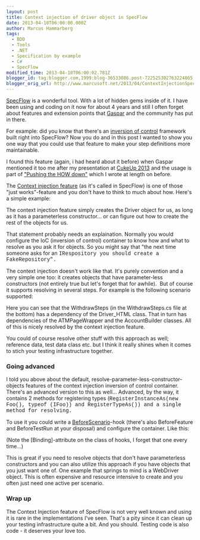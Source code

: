 ```yaml
---
layout: post
title: Context injection of driver object in SpecFlow
date: 2013-04-18T06:00:00.000Z
author: Marcus Hammarberg
tags:
  - BDD
  - Tools
  - .NET
  - Specification by example
  - C#
  - SpecFlow
modified_time: 2013-04-18T06:00:02.781Z
blogger_id: tag:blogger.com,1999:blog-36533086.post-722525302763224865
blogger_orig_url: http://www.marcusoft.net/2013/04/ContextInjectionSpecFlow.html
---
```



<div>

[SpecFlow](http://specflow.org/) is a wonderful tool. With a lot of
hidden gems inside of it. I have been using and coding on it now for
about 4 years and still I often forget about features and extension
points that [Gaspar](http://gasparnagy.com/) and the community has put
in there.

For example: did you know that there's an [inversion of
control](http://martinfowler.com/articles/injection.html) framework
built right into SpecFlow? Now you do and in this post I wanted to show
you one way that you could use that feature to make your step
definitions more maintainable.

I found this feature (again, i had heard about it before) when Gaspar
mentioned it too me after my presentation at [CukeUp
2013](http://skillsmatter.com/podcast/agile-testing/cuke-envy-a-dot-net-programmers-attempt-to-catch-up) and
the usage is part of ["Pushing the HOW
down"](http://www.marcusoft.net/2013/04/PushTheHowDown.html) which I
wrote at length on before.

The [Context injection
feature](https://github.com/techtalk/SpecFlow/wiki/Context-Injection)
(as it's called in SpecFlow) is one of those "just works"-feature and
you don't have to think to much about how. Here's a simple example:
<div>

The context injection feature simply creates the Driver object for us,
as long as it has a parameterless constructor... or can figure out how
to create the rest of the objects for us.

That statement probably needs an explaination. Normally you would
configure the IoC (inversion of control) container to know how and what
to resolve as you ask it for objects. So you might say that "the next
time someone asks for an <span
style="font-family: Courier New, Courier, monospace;">IRespository
you should create a <span
style="font-family: Courier New, Courier, monospace;">FakeRepository".

The context injection doesn't work like that. It's purely convention and
a very simple one too: it creates objects that have parameter-less
constructors (not entirely true but let's forget that for awhile).  But
of course it supports resolving in several steps. For example is the
following scenario supported:

Here you can see that the WithdrawSteps (in the WithdrawSteps.cs file at
the bottom) has a dependency of the Driver_HTML class. That in turn has
dependencies of the ATMPageWrapper and the AccountBuilder classes. All
of this is nicely resolved by the context injection feature.

You could of course resolve other stuff with this approach as well;
reference data, test data class etc. but I think it really shines when
it comes to stich your testing infrastructure together.

### Going advanced 

</div>

<div>

I told you above about the default,
resolve-parameter-less-constructor-objects features of the context
injection inversion of control container. There's an advanced version to
this as well... Advanced, by the way, it contains 2 methods
for registering types (<span
style="font-family: Courier New, Courier, monospace;">RegisterInstanceAs(new
Foo(), typeof (IFoo)) and <span
style="font-family: Courier New, Courier, monospace;">RegisterTypeAs())
and a single method for resolving.

To use it you could write a
[BeforeScenario](http://www.marcusoft.net/2010/12/using-tags-in-specflow-features.html)-hook
(there's also BeforeFeature and BeforeTestRun at your disposal) and
configure the container. Like this:



</div>

<div>

(Note the \[Binding\]-attribute on the class of hooks, I forget that one
every time...)

This is great if you need to resolve objects that don't have
parameterless constructors and you can also utilize this approach if you
have objects that you just want one of. One example that springs to mind
is a WebDriver object. This is often expensive and resource intensive to
create and you often just need one active per scenario. 

</div>

<div>

### Wrap up

</div>

<div>

The Context Injection feature of SpecFlow is not very well known and
using it is rare in the implementations I've seen. That's a pity since
it can clean up your testing infrastructure quite a bit. And you should.
Testing code is also code - it deserves your love too. 

</div>

</div>

